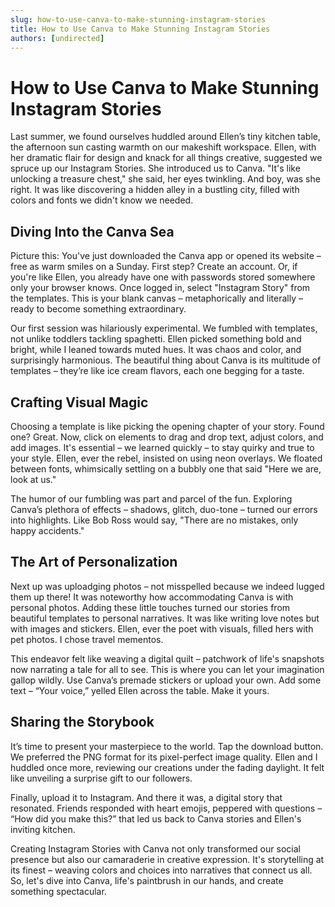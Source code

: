 ```yaml
---
slug: how-to-use-canva-to-make-stunning-instagram-stories
title: How to Use Canva to Make Stunning Instagram Stories
authors: [undirected]
---
```



# How to Use Canva to Make Stunning Instagram Stories

Last summer, we found ourselves huddled around Ellen’s tiny kitchen table, the afternoon sun casting warmth on our makeshift workspace. Ellen, with her dramatic flair for design and knack for all things creative, suggested we spruce up our Instagram Stories. She introduced us to Canva. "It's like unlocking a treasure chest," she said, her eyes twinkling. And boy, was she right. It was like discovering a hidden alley in a bustling city, filled with colors and fonts we didn't know we needed.

## Diving Into the Canva Sea

Picture this: You've just downloaded the Canva app or opened its website – free as warm smiles on a Sunday. First step? Create an account. Or, if you're like Ellen, you already have one with passwords stored somewhere only your browser knows. Once logged in, select "Instagram Story" from the templates. This is your blank canvas – metaphorically and literally – ready to become something extraordinary.

Our first session was hilariously experimental. We fumbled with templates, not unlike toddlers tackling spaghetti. Ellen picked something bold and bright, while I leaned towards muted hues. It was chaos and color, and surprisingly harmonious. The beautiful thing about Canva is its multitude of templates – they’re like ice cream flavors, each one begging for a taste.

## Crafting Visual Magic

Choosing a template is like picking the opening chapter of your story. Found one? Great. Now, click on elements to drag and drop text, adjust colors, and add images. It's essential – we learned quickly – to stay quirky and true to your style. Ellen, ever the rebel, insisted on using neon overlays. We floated between fonts, whimsically settling on a bubbly one that said "Here we are, look at us."

The humor of our fumbling was part and parcel of the fun. Exploring Canva’s plethora of effects – shadows, glitch, duo-tone – turned our errors into highlights. Like Bob Ross would say, "There are no mistakes, only happy accidents."

## The Art of Personalization

Next up was uploadging photos – not misspelled because we indeed lugged them up there! It was noteworthy how accommodating Canva is with personal photos. Adding these little touches turned our stories from beautiful templates to personal narratives. It was like writing love notes but with images and stickers. Ellen, ever the poet with visuals, filled hers with pet photos. I chose travel mementos.

This endeavor felt like weaving a digital quilt – patchwork of life's snapshots now narrating a tale for all to see. This is where you can let your imagination gallop wildly. Use Canva’s premade stickers or upload your own. Add some text – “Your voice,” yelled Ellen across the table. Make it yours.

## Sharing the Storybook

It’s time to present your masterpiece to the world. Tap the download button. We preferred the PNG format for its pixel-perfect image quality. Ellen and I huddled once more, reviewing our creations under the fading daylight. It felt like unveiling a surprise gift to our followers.

Finally, upload it to Instagram. And there it was, a digital story that resonated. Friends responded with heart emojis, peppered with questions – “How did you make this?” that led us back to Canva stories and Ellen's inviting kitchen.

Creating Instagram Stories with Canva not only transformed our social presence but also our camaraderie in creative expression. It's storytelling at its finest – weaving colors and choices into narratives that connect us all. So, let's dive into Canva, life's paintbrush in our hands, and create something spectacular.
